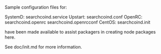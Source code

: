 Sample configuration files for:

SystemD: searchcoind.service
Upstart: searchcoind.conf
OpenRC:  searchcoind.openrc
         searchcoind.openrcconf
CentOS:  searchcoind.init

have been made available to assist packagers in creating node packages here.

See doc/init.md for more information.
